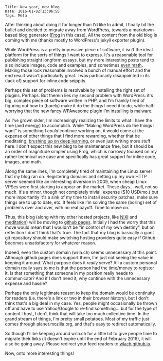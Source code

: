     Title: New year, new blog
    Date: 2016-01-02T13:06:55
    Tags: Meta

After thinking about doing it for longer than I'd like to admit, I finally bit the bullet
and decided to migrate away from WordPress, towards a markdown-based
blog generator ([Frog](https://github.com/greghendershott/frog) in this case).
All the content from the old blog is coming with me (thanks mostly to WordPress's
jekyll exporter plugin).

While WordPress is a pretty impressive piece of software, it isn't the ideal
platform for the sorts of things I want to
express. It's a reasonable tool for publishing straight longform essays, but my
more interesting posts tend to also include images, code and examples, and
sometimes [even math](/blog/2014/03/it-8217-s-all-about-the-entropy/). Making those look reasonable involved a
bunch of manual effort and the end result wasn't particularly great. I
was particularly disappointed in its (lack of) support for inline code snippits.

Perhaps this set of problems is resolvable by installing the right set
of plugins. Perhaps. But therein lies my second problem with
WordPress: it's big, complex piece of software written in PHP, and I'm
frankly tired of figuring out how to (barely) make it do the things I
need it to do, while half-worrying that the new fancy WPAwesome plugin
I'm installing is malware.

As I've grown older, I'm increasingly realizing the limits to what I
have the time (and energy) to accomplish. While "Making WordPress do
the things I want" is something I *could* continue working on, it would come at the expense of
other things that I find more rewarding, whether that be meditating,
[brushing up on deep learning](http://neuralnetworksanddeeplearning.com/), or even just
writing more stuff here. I don't expect this new blog to be maintenance free, but it should be an order of
magnitude simpler using Frog, which is narrowly focused on my
rather technical use case and specifically has great support for inline code, images,
and math.

Along the same lines, I'm completely tired of maintaining the Linux
server that my blog ran on. Registering domains and setting up my own
HTTP server seemed like an interesting diversion in 2009, when cheap
Linux VPSes were first starting to appear on the market. These days... well, not so
much. It's a minor, though not completely trivial, expense ($10 USD/mo.)
but more importantly it's a sink of my time to install security
patches, make sure things are to up to date, etc. It feels like I'm
solving the same (boring) set of problems over and over, with no real
payoff. Time to move on.

Thus, this blog (along with my other hosted projects, like [NIXI](http://nixi.ca) and
[meditation](meditation.wrla.ch)) will be moving to [github
pages](https://pages.github.com/). Initially I had the worry that this move would mean that I wouldn't be "in control of my
own destiny", but on reflection I don't think that's true. The fact
that my blog is basically a giant git repository should make switching
hosting providers quite easy if Github becomes unsatisfactory for
whatever reason.

Indeed, even the custom domain (wrla.ch) seems unnecessary at this
point. Although github pages does support them, I'm just not
seeing the value in keeping it around. What purpose does it *really*
serve? All a custom personal domain really says to me is that the
person had the time/money to register it. Is that something that
someone in my position really needs to communicate? And if I don't
need it, why continue with the unnecessary expense and hassle?

Perhaps the only legitimate reason to keep the domain  would be continuity for
readers (i.e. there's a link or two in their browser history), but I
don't think that's a big deal in my case. Yes, people might
occasionally be thrown off and have to use Yahoo/Google to re-find
something... but for the type of content I host, I don't think that will take too much
collective time. In the grand stream of things, I'm pretty small
potatoes. Most of my traffic just comes through planet.mozilla.org,
and that's easy to redirect automatically.

So though I'll be keeping around wrla.ch for a little bit to give people time to
migrate their links (it doesn't expire until the end of February
2016), it will also be going away. Please redirect your feed readers to
[wlach.github.io](https://wlach.github.io).

Now, onto more interesting things!